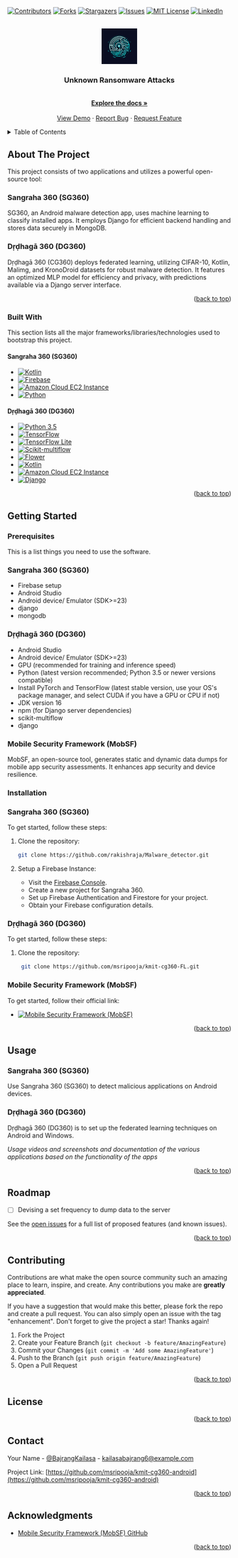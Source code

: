 <a name="readme-top"></a>

[![Contributors][contributors-shield]][contributors-url]
[![Forks][forks-shield]][forks-url]
[![Stargazers][stars-shield]][stars-url]
[![Issues][issues-shield]][issues-url]
[![MIT License][license-shield]][license-url]
[![LinkedIn][linkedin-shield]][linkedin-url]

<!-- PROJECT LOGO -->

<br />
<div align="center">
    <img src="images/logo.png" alt="Logo" width="80" height="80">
  </a>

  <h3 align="center">Unknown Ransomware Attacks</h3>

  <p align="center">
    <br />
    <a href="https://github.com/rakishraja/Best-README-Template"><strong>Explore the docs »</strong></a>
    <br />
    <br />
    <a href="https://github.com/rakishraja/Best-README-Template">View Demo</a>
    ·
    <a href="https://github.com/rakishraja/Best-README-Template/issues">Report Bug</a>
    ·
    <a href="https://github.com/rakishraja/Best-README-Template/issues">Request Feature</a>
  </p>
 
</div>

<!-- TABLE OF CONTENTS -->
<details>
  <summary>Table of Contents</summary>
  <ol>
    <li>
      <a href="#about-the-project">About The Project</a>
      <ul>
        <li><a href="#built-with">Built With</a></li>
      </ul>
    </li>
    <li>
      <a href="#getting-started">Getting Started</a>
      <ul>
        <li><a href="#prerequisites">Prerequisites</a></li>
        <li><a href="#installation">Installation</a></li>
      </ul>
    </li>
    <li><a href="#usage">Usage</a></li>
    <li><a href="#roadmap">Roadmap</a></li>
    <li><a href="#contributing">Contributing</a></li>
    <li><a href="#license">License</a></li>
    <li><a href="#contact">Contact</a></li>
    <li><a href="#acknowledgments">Acknowledgments</a></li>
  </ol>
</details>

<!-- ABOUT THE PROJECT -->
## About The Project

This project consists of two applications and utilizes a powerful open-source tool:

### Sangraha 360 (SG360)

SG360, an Android malware detection app, uses machine learning to classify installed apps. It employs Django for efficient backend handling and stores data securely in MongoDB.

### Dṛḍhagā 360 (DG360)

Dṛḍhagā 360 (CG360) deploys federated learning, utilizing CIFAR-10, Kotlin, Malimg, and KronoDroid datasets for robust malware detection. It features an optimized MLP model for efficiency and privacy, with predictions available via a Django server interface.

<p align="right">(<a href="#readme-top">back to top</a>)</p>

### Built With

This section lists all the major frameworks/libraries/technologies used to bootstrap this project.

#### Sangraha 360 (SG360)

- [![Kotlin](https://img.shields.io/badge/Kotlin-0095D5?style=for-the-badge&logo=kotlin&logoColor=white)](https://kotlinlang.org/)
- [![Firebase](https://img.shields.io/badge/Firebase-FFCA28?style=for-the-badge&logo=firebase&logoColor=black)](https://firebase.google.com/)
- [![Amazon Cloud EC2 Instance](https://img.shields.io/badge/Amazon%20EC2-232F3E?style=for-the-badge&logo=amazon-aws&logoColor=white)](https://aws.amazon.com/ec2/)
- [![Python](https://img.shields.io/badge/Python-3776AB?style=for-the-badge&logo=python&logoColor=white)](https://www.python.org/)

#### Dṛḍhagā 360 (DG360)

- [![Python 3.5](https://img.shields.io/badge/Python-3776AB?style=for-the-badge&logo=python&logoColor=white)](https://www.python.org/)
- [![TensorFlow](https://img.shields.io/badge/TensorFlow-FF6F00?style=for-the-badge&logo=tensorflow&logoColor=white)](https://www.tensorflow.org/)
- [![TensorFlow Lite](https://img.shields.io/badge/TensorFlow%20Lite-FF6F00?style=for-the-badge&logo=tensorflow&logoColor=white)](https://www.tensorflow.org/lite)
- [![Scikit-multiflow](https://img.shields.io/badge/Scikit-multiflow-1B6E06?style=for-the-badge)](https://scikit-multiflow.github.io/)
- [![Flower](https://img.shields.io/badge/Flower-8B5A0D?style=for-the-badge&logo=flower&logoColor=white)](https://flower.dev/)
- [![Kotlin](https://img.shields.io/badge/Kotlin-0095D5?style=for-the-badge&logo=kotlin&logoColor=white)](https://kotlinlang.org/)
- [![Amazon Cloud EC2 Instance](https://img.shields.io/badge/Amazon%20EC2-232F3E?style=for-the-badge&logo=amazon-aws&logoColor=white)](https://aws.amazon.com/ec2/)
- [![Django](https://img.shields.io/badge/Django-092E20?style=for-the-badge&logo=django&logoColor=white)](https://www.djangoproject.com/)

<p align="right">(<a href="#readme-top">back to top</a>)</p>

<!-- GETTING STARTED -->

## Getting Started

### Prerequisites

This is a list things you need to use the software.

### Sangraha 360 (SG360)

* Firebase setup
* Android Studio
* Android device/ Emulator (SDK>=23)
* django
* mongodb

### Dṛḍhagā 360 (DG360)

* Android Studio
* Android device/ Emulator (SDK>=23)
* GPU (recommended for training and inference speed)
* Python (latest version recommended; Python 3.5 or newer versions compatible)
* Install PyTorch and TensorFlow (latest stable version, use your OS's package manager, and select CUDA if you have a GPU or CPU if not)
* JDK version 16
* npm (for Django server dependencies)
* scikit-multiflow
* django

### Mobile Security Framework (MobSF)

MobSF, an open-source tool, generates static and dynamic data dumps for mobile app security assessments. It enhances app security and device resilience.


### 

### Installation

### Sangraha 360 (SG360)

To get started, follow these steps:

1. Clone the repository:
   ```sh
   git clone https://github.com/rakishraja/Malware_detector.git
   
2. Setup a Firebase Instance:

   - Visit the [Firebase Console](https://console.firebase.google.com/).
   - Create a new project for Sangraha 360.
   - Set up Firebase Authentication and Firestore for your project.
   - Obtain your Firebase configuration details.

### Dṛḍhagā 360 (DG360)

To get started, follow these steps:

1. Clone the repository:
   ```sh
    git clone https://github.com/msripooja/kmit-cg360-FL.git

### Mobile Security Framework (MobSF)

To get started, follow their official link:

- [![Mobile Security Framework (MobSF)](https://img.shields.io/badge/MobSF-GitHub-black?style=for-the-badge&logo=github)](https://github.com/MobSF/Mobile-Security-Framework-MobSF)



<p align="right">(<a href="#readme-top">back to top</a>)</p>

<!-- USAGE EXAMPLES -->

## Usage

### Sangraha 360 (SG360)

Use Sangraha 360 (SG360) to detect malicious applications on Android devices.

### Dṛḍhagā 360 (DG360)

Dṛḍhagā 360 (DG360) is to set up the federated learning techniques on Android and Windows.

_Usage videos and screenshots and documentation of the various applications based on the functionality of the apps_

<p align="right">(<a href="#readme-top">back to top</a>)</p>

<!-- ROADMAP -->
## Roadmap

- [ ] Devising a set frequency to dump data to the server

See the [open issues](https://github.com/rakishraja/Best-README-Template/issues) for a full list of proposed features (and known issues).

<p align="right">(<a href="#readme-top">back to top</a>)</p>

<!-- CONTRIBUTING -->
## Contributing

Contributions are what make the open source community such an amazing place to learn, inspire, and create. Any contributions you make are **greatly appreciated**.

If you have a suggestion that would make this better, please fork the repo and create a pull request. You can also simply open an issue with the tag "enhancement".
Don't forget to give the project a star! Thanks again!

1. Fork the Project
2. Create your Feature Branch (`git checkout -b feature/AmazingFeature`)
3. Commit your Changes (`git commit -m 'Add some AmazingFeature'`)
4. Push to the Branch (`git push origin feature/AmazingFeature`)
5. Open a Pull Request

<p align="right">(<a href="#readme-top">back to top</a>)</p>

<!-- LICENSE -->
## License

<p align="right">(<a href="#readme-top">back to top</a>)</p>

<!-- CONTACT -->
## Contact

Your Name - [@BajrangKailasa](https://twitter.com/BajrangKailasa) - kailasabajrang6@example.com

Project Link: [https://github.com/msripooja/kmit-cg360-android](https://github.com/msripooja/kmit-cg360-android)

<p align="right">(<a href="#readme-top">back to top</a>)</p>

<!-- ACKNOWLEDGMENTS -->

## Acknowledgments
- [Mobile Security Framework (MobSF) GitHub](https://github.com/MobSF/Mobile-Security-Framework-MobSF)

<p align="right">(<a href="#readme-top">back to top</a>)</p>

<!-- MARKDOWN LINKS & IMAGES -->

[contributors-shield]: https://img.shields.io/github/contributors/othneildrew/Best-README-Template.svg?style=for-the-badge
[contributors-url]: https://github.com/rakishraja/Best-README-Template/graphs/contributors
[forks-shield]: https://img.shields.io/github/forks/othneildrew/Best-README-Template.svg?style=for-the-badge
[forks-url]: https://github.com/rakishraja/Best-README-Template/network/members
[stars-shield]: https://img.shields.io/github/stars/othneildrew/Best-README-Template.svg?style=for-the-badge
[stars-url]: https://github.com/rakishraja/Best-README-Template/stargazers
[issues-shield]: https://img.shields.io/github/issues/othneildrew/Best-README-Template.svg?style=for-the-badge
[issues-url]: https://github.com/rakishraja/Best-README-Template/issues
[license-shield]: https://img.shields.io/github/license/othneildrew/Best-README-Template.svg?style=for-the-badge
[license-url]: https://github.com/rakishraja/Best-README-Template/blob/master/LICENSE.txt
[linkedin-shield]: https://img.shields.io/badge/-LinkedIn-black.svg?style=for-the-badge&logo=linkedin&colorB=555
[linkedin-url]: www.linkedin.com/in/raja-gandewar-a029a827b
